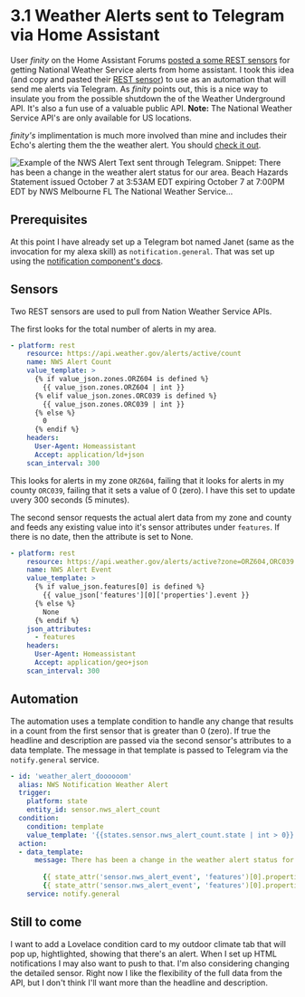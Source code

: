 # 3.1 Weather Alerts sent to Telegram via Home Assistant

User _finity_ on the Home Assistant Forums [posted a some REST sensors](https://community.home-assistant.io/t/severe-weather-alerts-from-the-us-national-weather-service/71853/11) for getting National Weather Service alerts from home assistant. I took this idea (and copy and pasted their [REST sensor](https://www.home-assistant.io/components/sensor.rest/)) to use as an automation that will send me alerts via Telegram. As _finity_ points out, this is a nice way to insulate you from the possible shutdown the of the Weather Underground API. It's also a fun use of a valuable public API. **Note:** The National Weather Service API's are only available for US locations.

_finity's_ implimentation is much more involved than mine and includes their Echo's alerting them the the weather alert. You should [check it out](https://community.home-assistant.io/t/severe-weather-alerts-from-the-us-national-weather-service/71853/11).

![Example of the NWS Alert Text sent through Telegram. Snippet: There has been a change in the weather alert status for our area.
Beach Hazards Statement issued October 7 at 3:53AM EDT expiring October 7 at 7:00PM EDT by NWS Melbourne FL The National Weather Service...](images/3.1-1_telegram-example.png)

## Prerequisites

At this point I have already set up a Telegram bot named Janet (same as the invocation for my alexa skill)  as `notification.general`. That was set up using the [notification component's docs](https://www.home-assistant.io/components/notify.telegram/).

## Sensors

Two REST sensors are used to pull from Nation Weather Service APIs.

The first looks for the total number of alerts in my area.

```YAML
- platform: rest
    resource: https://api.weather.gov/alerts/active/count
    name: NWS Alert Count
    value_template: >
      {% if value_json.zones.ORZ604 is defined %}
        {{ value_json.zones.ORZ604 | int }}
      {% elif value_json.zones.ORC039 is defined %}
        {{ value_json.zones.ORC039 | int }}
      {% else %}
        0
      {% endif %}
    headers:
      User-Agent: Homeassistant
      Accept: application/ld+json
    scan_interval: 300
```

This looks for alerts in my zone `ORZ604`, failing that it looks for alerts in my county `ORC039`, failing that it sets a value of 0 (zero). I have this set to update uvery 300 seconds (5 minutes).

The second sensor requests the actual alert data from my zone and county and feeds any existing value into it's sensor attributes under `features`. If there is no date, then the attribute is set to None.

```YAML
- platform: rest
    resource: https://api.weather.gov/alerts/active?zone=ORZ604,ORC039
    name: NWS Alert Event
    value_template: >
      {% if value_json.features[0] is defined %}
        {{ value_json['features'][0]['properties'].event }}
      {% else %}
        None
      {% endif %}
    json_attributes:
      - features
    headers:
      User-Agent: Homeassistant
      Accept: application/geo+json
    scan_interval: 300
```

## Automation

The automation uses a template condition to handle any change that results in a count from the first sensor that is greater than 0 (zero). If true the headline and description are passed via the second sensor's attributes to a data template. The message in that template is passed to Telegram via the `notify.general` service.

```YAML
- id: 'weather_alert_doooooom'
  alias: NWS Notification Weather Alert
  trigger:
    platform: state
    entity_id: sensor.nws_alert_count
  condition:
    condition: template
    value_template: '{{states.sensor.nws_alert_count.state | int > 0}}'
  action:
  - data_template:
      message: There has been a change in the weather alert status for our area.
      
        {{ state_attr('sensor.nws_alert_event', 'features')[0].properties.headline }}
        {{ state_attr('sensor.nws_alert_event', 'features')[0].properties.description }}
    service: notify.general
```

## Still to come

I want to add a Lovelace condition card to my outdoor climate tab that will pop up, hightlighted, showing that there's an alert. When I set up HTML notifications I may also want to push to that. I'm also considering changing the detailed sensor. Right now I like the flexibility of the full data from the API, but I don't think I'll want more than the headline and description.